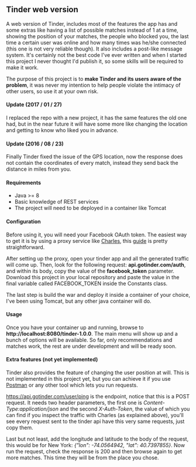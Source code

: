 ## Tinder web version
A web version of Tinder, includes most of the features the app has and some extras like having a list of possible matches instead of 1 at a time, showing the position of your matches, the people who blocked you, the last time a certain user was online and how many times was he/she connected (this one is not very reliable though). It also includes a post-like message system. It's certainly not the best code I've ever written and when I started this project I never thought I'd publish it, so some skills will be required to make it work.

The purpose of this project is to **make Tinder and its users aware of the problem**, it was never my intention to help people violate the intimacy of other users, so use it at your own risk.

#### Update (2017 / 01 / 27)
I replaced the repo with a new project, it has the same features the old one had, but in the near future it will have some more like changing the location and getting to know who liked you in advance.

#### Update (2016 / 08 / 23)
Finally Tinder fixed the issue of the GPS location, now the response does not contain the coordinates of every match, instead they send back the distance in miles from you.

#### Requirements
- Java >= 8
- Basic knowledge of REST services
- The project will need to be deployed in a container like Tomcat

#### Configuration
Before using it, you will need your Facebook OAuth token. The easiest way to get it is by using a proxy service like [Charles](https://www.charlesproxy.com/), this [guide](http://jaanus.com/debugging-http-on-an-android-phone-or-tablet-with-charles-proxy-for-fun-and-profit/) is pretty straightforward. 

After setting up the proxy, open your tinder app and all the generated traffic will come up. Then, look for the following request: **api.gotinder.com/auth**, and within its body, copy the value of the **facebook_token** parameter. Download this project in your local repository and paste the value in the final variable called FACEBOOK_TOKEN inside the Constants class.

The last step is build the war and deploy it inside a container of your choice, I've been using Tomcat, but any other java container will do.

#### Usage
Once you have your container up and running, browse to **http://localhost:8080/tinder-1.0.0**. The main menu will show up and a bunch of options will be available. So far, only recommendations and matches work, the rest are under development and will be ready soon.

#### Extra features (not yet implemented)
Tinder also provides the feature of changing the user position at will. This is not implemented in this project yet, but you can achieve it if you use [Postman](http://www.getpostman.com/) or any other tool which lets you run requests.

https://api.gotinder.com/user/ping is the endpoint, notice that this is a POST request. It needs two header parameters, the first one is _Content-Type:application/json_ and the second _X-Auth-Token_, the value of which you can find if you inspect the traffic with Charles (as explained above), you'll see every request sent to the tinder api have this very same requests, just copy them. 

Last but not least, add the longitude and latitude to the body of the request, this would be for New York: _{"lon": -74.0564942, "lat": 40.7397855}_. Now run the request, check the response is 200 and then browse again to get more matches. This time they will be from the place you chose.
